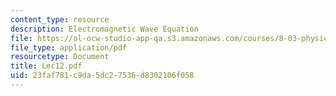 ```yaml
---
content_type: resource
description: Electromagnetic Wave Equation
file: https://ol-ocw-studio-app-qa.s3.amazonaws.com/courses/8-03-physics-iii-spring-2003/23faf781c9da5dc27536d8302106f058_Lec12.pdf
file_type: application/pdf
resourcetype: Document
title: Lec12.pdf
uid: 23faf781-c9da-5dc2-7536-d8302106f058
---
```

